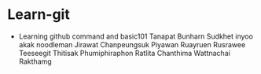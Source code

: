 # Learn-git
- Learning github command and basic101
Tanapat Bunharn
Sudkhet inyoo akak noodleman
Jirawat Chanpeungsuk
Piyawan Ruayruen
Rusrawee Teeseegit 
Thitisak Phumiphiraphon
Ratlita Chanthima
Wattnachai Rakthamg